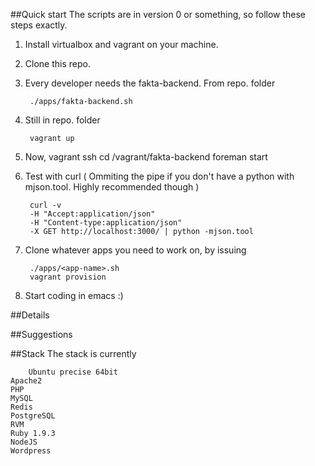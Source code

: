 ##Quick start
The scripts are in version 0 or something, so follow these steps exactly.

1. Install virtualbox and vagrant on your machine.

2. Clone this repo.

3. Every developer needs the fakta-backend. From repo. folder
        
        ./apps/fakta-backend.sh 

4. Still in repo. folder 

        vagrant up

5. Now,
	vagrant ssh
	cd /vagrant/fakta-backend
	foreman start

6. Test with curl ( Ommiting the pipe if you don't have a python with mjson.tool. Highly recommended though )

        curl -v 
        -H "Accept:application/json" 
        -H "Content-type:application/json" 
        -X GET http://localhost:3000/ | python -mjson.tool 

7. Clone whatever apps you need to work on, by issuing 

        ./apps/<app-name>.sh
        vagrant provision

8. Start coding in emacs :)

##Details

##Suggestions

##Stack
The stack is currently

        Ubuntu precise 64bit
	Apache2
	PHP
	MySQL
	Redis
	PostgreSQL
	RVM
	Ruby 1.9.3
	NodeJS  
	Wordpress